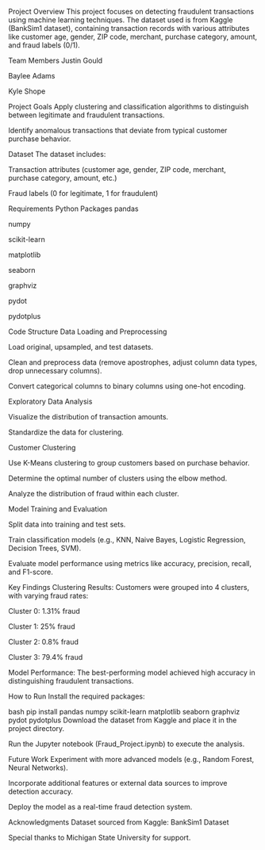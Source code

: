 Project Overview This project focuses on detecting fraudulent transactions using machine learning techniques. The dataset used is from Kaggle (BankSim1 dataset), containing transaction records with various attributes like customer age, gender, ZIP code, merchant, purchase category, amount, and fraud labels (0/1).

Team Members Justin Gould

Baylee Adams

Kyle Shope

Project Goals Apply clustering and classification algorithms to distinguish between legitimate and fraudulent transactions.

Identify anomalous transactions that deviate from typical customer purchase behavior.

Dataset The dataset includes:

Transaction attributes (customer age, gender, ZIP code, merchant, purchase category, amount, etc.)

Fraud labels (0 for legitimate, 1 for fraudulent)

Requirements Python Packages pandas

numpy

scikit-learn

matplotlib

seaborn

graphviz

pydot

pydotplus

Code Structure Data Loading and Preprocessing

Load original, upsampled, and test datasets.

Clean and preprocess data (remove apostrophes, adjust column data types, drop unnecessary columns).

Convert categorical columns to binary columns using one-hot encoding.

Exploratory Data Analysis

Visualize the distribution of transaction amounts.

Standardize the data for clustering.

Customer Clustering

Use K-Means clustering to group customers based on purchase behavior.

Determine the optimal number of clusters using the elbow method.

Analyze the distribution of fraud within each cluster.

Model Training and Evaluation

Split data into training and test sets.

Train classification models (e.g., KNN, Naive Bayes, Logistic Regression, Decision Trees, SVM).

Evaluate model performance using metrics like accuracy, precision, recall, and F1-score.

Key Findings Clustering Results: Customers were grouped into 4 clusters, with varying fraud rates:

Cluster 0: 1.31% fraud

Cluster 1: 25% fraud

Cluster 2: 0.8% fraud

Cluster 3: 79.4% fraud

Model Performance: The best-performing model achieved high accuracy in distinguishing fraudulent transactions.

How to Run Install the required packages:

bash pip install pandas numpy scikit-learn matplotlib seaborn graphviz pydot pydotplus Download the dataset from Kaggle and place it in the project directory.

Run the Jupyter notebook (Fraud_Project.ipynb) to execute the analysis.

Future Work Experiment with more advanced models (e.g., Random Forest, Neural Networks).

Incorporate additional features or external data sources to improve detection accuracy.

Deploy the model as a real-time fraud detection system.

Acknowledgments Dataset sourced from Kaggle: BankSim1 Dataset

Special thanks to Michigan State University for support.
